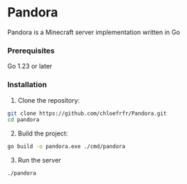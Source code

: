# Pandora

Pandora is a Minecraft server implementation written in Go

### Prerequisites

Go 1.23 or later

### Installation

1. Clone the repository:

```bash
git clone https://github.com/chloefrfr/Pandora.git
cd pandora
```

2. Build the project:

```bash
go build -o pandora.exe ./cmd/pandora
```

3. Run the server

```bash
./pandora
```

